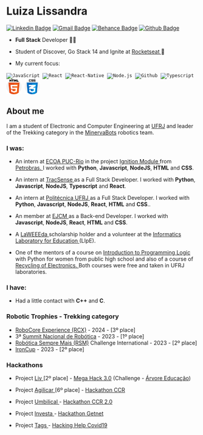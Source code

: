# Luiza Lissandra

[![Linkedin Badge](https://img.shields.io/badge/-LinkedIn-blue?style=flat-square&logo=Linkedin&logoColor=white&link=https://www.linkedin.com/in/luiza-lissandra/)](https://www.linkedin.com/in/luiza-lissandra/)
[![Gmail Badge](https://img.shields.io/badge/-Gmail-c14438?style=flat-square&logo=Gmail&logoColor=white&link=mailto:luizalissandrarosa@poli.ufrj.br)](mailto:luizalissandrarosa@poli.ufrj.br)
[![Behance Badge](https://img.shields.io/badge/Behance-blue?style=flat-square&logo=Behance&link=https://www.behance.net/luizalissandra)](https://www.behance.net/luizalissandra)
[![Github Badge](https://img.shields.io/badge/-Github-000?style=flat-square&logo=Github&logoColor=white&link=https://github.com/LissandraRodrigues)](https://github.com/LissandraRodrigues)

- **Full Stack** Developer :woman_technologist:

- Student of Discover, Go Stack 14 and Ignite at <a href='https://www.rocketseat.com.br/'> Rocketseat <a/> :rocket:

- My current focus:

<p align="left">
<code><img src="https://user-images.githubusercontent.com/51785898/91357834-3eb8df00-e7c8-11ea-9936-0ce666ac2a11.png" alt="JavaScript" width="40" height="40"/></code>&nbsp;
<code><img src="https://user-images.githubusercontent.com/51785898/91357845-424c6600-e7c8-11ea-9457-53c06cf3b6ed.png" alt="React" width="60" height="40" /></code>&nbsp;
<code><img src="https://user-images.githubusercontent.com/51785898/91357845-424c6600-e7c8-11ea-9457-53c06cf3b6ed.png" alt="React-Native" width="60" height="40" /></code>&nbsp;
<code><img src="https://user-images.githubusercontent.com/51785898/91357850-44162980-e7c8-11ea-966c-a7ebaba08ba3.png" alt="Node.js" width="40" height="40"/></code>&nbsp;    
<code><img src="https://user-images.githubusercontent.com/51785898/91358353-0cf44800-e7c9-11ea-9a54-0a988aa2837c.png" alt="Github" width="40" height="40"/></code>&nbsp;
<code><img src="https://user-images.githubusercontent.com/51785898/91358426-3319e800-e7c9-11ea-9df0-b5a207cecfce.png" alt="Typescript" width="40" height="40"/></code>&nbsp;
<code><img src="html-5.png" alt="HTML5" width="40" height="40"/></code>&nbsp;
<code><img src="css.png" alt="CSS3" width="40" height="40"/></code>&nbsp;
 </p>

## About me

I am a student of Electronic and Computer Engineering at <a href='https://poli.ufrj.br/graduacao/eletronica-e-de-computacao/'>UFRJ</a> and leader of the Trekking category in the <a href="https://www.instagram.com/minervabots"/>MinervaBots</a> robotics team. 

### I was:

 - An intern at <a href='http://ecoa.usuarios.rdc.puc-rio.br/'>ECOA PUC-Rio</a> in the project <a href = "https://nossaenergia.petrobras.com.br/pt/energia/conexoes-para-a-inovacao-modulo-ignicao-busca-as-ideias-de-jovens-estudantes/#menu"> Ignition Module </a> from <a href='https://petrobras.com.br/pt/'> Petrobras. </a> I worked with **Python**, **Javascript**, **NodeJS**, **HTML** and **CSS**.

- An intern at <a href="http://www.tracsense.tech/"> TracSense </a> as a Full Stack Developer. I worked with **Python**, **Javascript**, **NodeJS**, **Typescript** and **React**.

- An intern at <a href="https://poli.ufrj.br/"> Politécnica UFRJ </a> as a Full Stack Developer. I worked with **Python**, **Javascript**, **NodeJS**, **React**, **HTML** and **CSS**..

- An member at <a href="https://ejcm.com.br/"> EJCM </a> as a Back-end Developer. I worked with **Javascript**, **NodeJS**, **React**, **HTML** and **CSS**.

- A <a href = "https://laweeeda.ict.unesp.br/site/en/about/"> LaWEEEda </a> scholarship holder and a volunteer at the <a href = "http://nides.ufrj.br/index.php/o-lipe"> Informatics Laboratory for Education </a> (LIpE).

- One of the mentors of a course on <a href = "https://medium.com/reflex%C3%A3o-computacional"> Introduction to Programming Logic </a> with Python for women from public high school and also of a course of <a href = "http://nides.ufrj.br/index.php/projetos-lipe/laweeeda-projetos-lipe"> Recycling of Electronics. </a> Both courses were free and taken in UFRJ laboratories. 

### I have:
 
 - Had a little contact with **C++** and **C**.

### Robotic Trophies - Trekking category

- <a href="https://events.robocore.net/rcx-cpbr16/">RoboCore Experience (RCX)</a> - 2024 - [3º place]
- 3ª <a href="https://www.instagram.com/summit_wickedbotz/">Summit Nacional de Robótica</a> - 2023 - [1º place] 
- <a href="https://events.robocore.net/rsm-2023/">Robótica Sempre Mais (RSM)</a> Challenge International - 2023 - [2º place]
- <a href="https://events.robocore.net/ironcup-2023/">IronCup</a> - 2023 - [2º place] 
 
### Hackathons

- Project <a href = "https://github.com/LissandraRodrigues/projeto_liv_mega_hack"> Liv </a> [2º place] - <a href = "https://www.megahack.com.br/"> Mega Hack 3.0</a> (Challenge - <a href = "https://arvoreeducacao.com.br/"> Árvore Educação</a>) 

- Project <a href = "https://github.com/LissandraRodrigues/time_70_agilicar"> Agilicar </a> [6º place] - <a href = "http://www.grupoccr.com.br/hackathonccr/"> Hackathon CCR </a> 

- Project <a href = "https://github.com/LissandraRodrigues/umbilical"> Umbilical </a> - <a href = "http://www.grupoccr.com.br/hackathonccr/"> Hackathon CCR 2.0 </a> 

- Project <a href = "https://github.com/LissandraRodrigues/investa-hackathon-getnet"> Investa </a> - <a href = "https://www.hackathongetnet.com.br/"> Hackathon Getnet </a>

- Project <a href = "https://www.youtube.com/watch?v=bgvWcUgYe2g"> Tags </a> - <a href = "http://www.hackingrio.com/hackinghelp/"> Hacking Help Covid19 </a>
